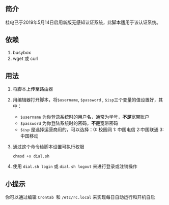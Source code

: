 ## 简介

桂电已于2019年5月14日启用新版无感知认证系统，此脚本适用于该认证系统。

## 依赖

1. busybox
2. wget 或 curl

## 用法

1. 将脚本上传至路由器

2. 用编辑器打开脚本，将`$username`, `$password` , `$isp`三个变量的值设置好，其中：

   - `$username` 为你登录系统时的用户名，通常为学号，**不是**宽带账户
   - `$password` 为你登陆系统时的密码，**不是**宽带密码
   - `$isp` 是选择运营商用的，可以选择：0: 校园网   1: 中国电信   2:中国联通   3: 中国移动

3. 通过这个命令给脚本设置可执行权限

   `chmod +x dial.sh`

4. 使用 `dial.sh login` 或 `dial.sh logout` 来进行登录或注销操作

## 小提示

你可以通过编辑 `Crontab `和 `/etc/rc.local` 来实现每日自动运行和开机自启

